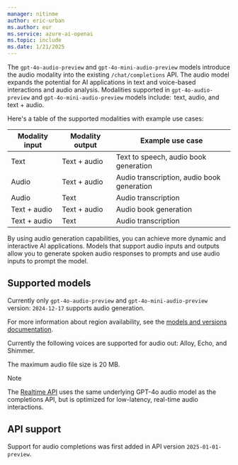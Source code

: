 ```yaml
---
manager: nitinme
author: eric-urban
ms.author: eur
ms.service: azure-ai-openai
ms.topic: include
ms.date: 1/21/2025
---
```


The `gpt-4o-audio-preview` and `gpt-4o-mini-audio-preview` models introduce the audio modality into the existing `/chat/completions` API. The audio model expands the potential for AI applications in text and voice-based interactions and audio analysis. Modalities supported in `gpt-4o-audio-preview` and `gpt-4o-mini-audio-preview` models include:  text, audio, and text + audio.

Here's a table of the supported modalities with example use cases:

| Modality input | Modality output | Example use case |
| --- | --- | --- |
| Text | Text + audio | Text to speech, audio book generation |
| Audio | Text + audio | Audio transcription, audio book generation |
| Audio | Text | Audio transcription |
| Text + audio | Text + audio | Audio book generation |
| Text + audio | Text | Audio transcription |

By using audio generation capabilities, you can achieve more dynamic and interactive AI applications. Models that support audio inputs and outputs allow you to generate spoken audio responses to prompts and use audio inputs to prompt the model. 

## Supported models

Currently only `gpt-4o-audio-preview` and `gpt-4o-mini-audio-preview` version: `2024-12-17` supports audio generation.

For more information about region availability, see the [models and versions documentation](../concepts/models.md#global-standard-model-availability).

Currently the following voices are supported for audio out: Alloy, Echo, and Shimmer.

The maximum audio file size is 20 MB.

> [!NOTE]
> The [Realtime API](../realtime-audio-quickstart.md) uses the same underlying GPT-4o audio model as the completions API, but is optimized for low-latency, real-time audio interactions.

## API support

Support for audio completions was first added in API version `2025-01-01-preview`. 
